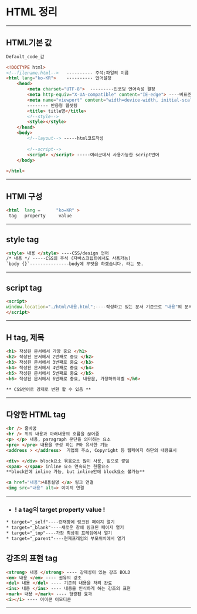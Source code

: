 # HTML 정리 #

---

## HTML기본 값 ##

```HTML
Default_code_값

<!DOCTYPE html>
<!--filename.html-->   ---------- 주석:파일의 이름
<html lang="ko-KR">    ---------- 언어설정
    <head>
        <meta charset="UTF-8">  ---------인코딩 언어속성 결정
        <meta http-equiv="X-UA-compatible" content="IE-edge"> ----비표준값,Browser최신버전설정
        <meta name="viewport" content="width=device-width, initial-scale=1.0"></mata>
        -------- 반응형 웹셋팅
        <title> title명</title>
        <!--style-->
        <style></style> 
    </head>
    <body>
        <!--layout--> -----html코드작성
        
        <!--script-->
        <script> </script> -----여러군데서 사용가능한 script언어
    </body>
   
</html>

```
---

## HTMl 구성 ##
```html
<html  lang =      "ko=KR" >
 tag   property     value
```
---

## style tag ##
```html
<style> 내용 </style> ----CSS/design 언어
/* 내용 */ -----CSS의 주석 (자바스크립트에서도 사용가능)
`body {}`---------------body에 무엇을 하겠습니다. 라는 뜻.

```
---


## script tag ##
```html
<script>
window.location="./html/내용.html";----작성하고 있는 문서 기준으로 "내용"의 문서로 이동
</script>
```
---

## H tag, 제목 ##
```html
<h1> 작성된 문서에서 가장 중요 </h1>
<h2> 작성된 문서에서 2번째로 중요 </h2>
<h3> 작성된 문서에서 3번째로 중요 </h3>
<h4> 작성된 문서에서 4번째로 중요 </h4>
<h5> 작성된 문서에서 5번째로 중요 </h5>
<h6> 작성된 문서에서 6번째로 중요, 내용문, 가장하위레벨 </h6>

** CSS언어로 강제로 변환 할 수 있음 **
```
---

## 다양한 HTML tag ##
```html
<br /> 줄바꿈
<hr /> 위의 내용과 아래내용의 흐름을 끊어줌
<p> </p> 내용, paragraph 문단을 의미하는 요소
<pre> </pre> 내용을 구성 하는 P와 유사한 기능
<address > </address>  기업의 주소, Copyright 등 웹페이지 하단의 내용표시  

<div> </div> block요소 묶음요소 많이 사용, 밑으로 쌓임
<span> </span> inline 요소 연속되는 한줄요소
**block안에 inline 가능, but inline안에 block요소 불가능**

<a href="내용">내용설명 </a> 링크 연결
<img src="내용" alt=> 이미지 연결
```
---

- ### ! a tag의 target property value ! ###
```html
* target="_self"----련재창에 링크된 페이지 열기
* target="_blank"----새로운 창에 링크된 페이지 열기
* target="_top"----가장 최상위 프레임에서 열기
* target="_parent"----현재프레임의 부모위치에서 열기
```


## 강조의 표현 tag ##
```html
<strong> 내용 </strong> ---- 강제성이 있는 강조 BOLD
<em> 내용 </em> ---- 권유의 강조
<del> 내용 </del> ---- 기존의 내용을 처리 완료
<ins> 내용 </ins> ---- 내용을 인식하게 하는 강조의 표현
<mark> 내용 </mark> ---- 형광펜 효과
<i></i> ---- 아이콘 이모티콘
````
---



















